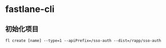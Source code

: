 # fastlane-cli

## 初始化项目


```
fl create [name] --type=1 --apiPrefix=/sso-auth --dist=/rapp/sso-auth
```

